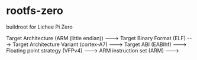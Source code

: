 # rootfs-zero
buildroot for Lichee Pi Zero

Target Architecture (ARM (little endian))  --->
Target Binary Format (ELF)  --->
Target Architecture Variant (cortex-A7)  --->
Target ABI (EABIhf)  --->
Floating point strategy (VFPv4)  --->
ARM instruction set (ARM)  --->
